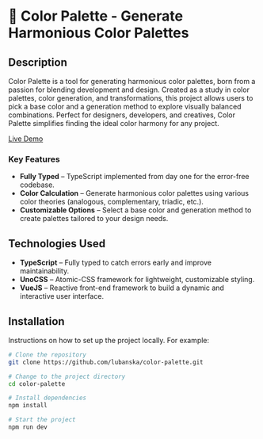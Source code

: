 # 🎨 Color Palette - Generate Harmonious Color Palettes

## Description

Color Palette is a tool for generating harmonious color palettes, born from a passion for blending development and design. Created as a study in color palettes, color generation, and transformations, this project allows users to pick a base color and a generation method to explore visually balanced combinations. Perfect for designers, developers, and creatives, Color Palette simplifies finding the ideal color harmony for any project.

[Live Demo](https://color-palette-lake.vercel.app)

### Key Features

- **Fully Typed** – TypeScript implemented from day one for the error-free codebase.
- **Color Calculation** – Generate harmonious color palettes using various color theories (analogous, complementary, triadic, etc.).
- **Customizable Options** – Select a base color and generation method to create palettes tailored to your design needs.

## Technologies Used

- **TypeScript** – Fully typed to catch errors early and improve maintainability.
- **UnoCSS** – Atomic-CSS framework for lightweight, customizable styling.
- **VueJS** – Reactive front-end framework to build a dynamic and interactive user interface.

## Installation

Instructions on how to set up the project locally. For example:

```bash
# Clone the repository
git clone https://github.com/lubanska/color-palette.git

# Change to the project directory
cd color-palette

# Install dependencies
npm install

# Start the project
npm run dev
```
